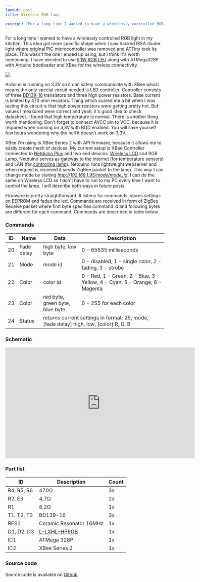 ```yaml
---
layout: post
title: Wireless RGB lamp

excerpt: "For a long time I wanted to have a wirelessly controlled RGB light in my kitchen. This idea got more specific shape when I saw hacked IKEA dioder light where original PIC microcontroller was removed and ATTiny took its place."
---
```


For a long time I wanted to have a wirelessly controlled RGB light in my kitchen. This idea got more specific shape when I saw hacked IKEA dioder light where original PIC microcontroller was removed and ATTiny took its place. This wasn't the one I ended up using, but I think it's worth mentioning. I have decided to use [5,1W RGB LED][1] along with ATMega328P with Arduino bootloader and XBee for the wireless connectivity.

<p class="post__image-center"><a href="http://www.flickr.com/photos/stalker_cz/7181211930/" title="Link to Flickr"><img src="http://farm6.staticflickr.com/5348/7181211930_369958da68_n.jpg" class="post__image" /></a></p>

Arduino is running on 3,3V so it can safely communicate with XBee which means the only special circuit needed is LED controller. Controller consists of three [BD139-16][2] transistors and three high power resistors. Base current is limited by 470 ohm resistors. Thing which scared me a bit when I was testing this circuit is that high power resistors were getting pretty hot. But values I measured were correct and yeah, it's good idea to check datasheet. I found that high temperature is normal. There is another thing worth mentioning. Don't forget to connect AVCC pin to VCC, because it is required when running on 3,3V with <abbr title="Brown Out Detector">BOD</abbr> enabled. You will save yourself few hours wondering why the hell it doesn't work on 3,3V.

XBee I'm using is XBee Series 2 with API firmware, because it allows me to easily create mesh of devices. My current setup is XBee Controller connected to [Netduino Plus][3] and two end devices. [Wireless LCD][4] and RGB Lamp. Netduino serves as gateway to the internet (for temperature sensors) and LAN (for [controlling lamp][5]). Netduino runs lightweight webserver and when request is received it sends ZigBee packet to the lamp. This way I can change mode by visiting *http://192.168.1.95/mode/mode_id*. I can do the same on Wireless LCD so I don't have to run to my PC every time I want to control the lamp. I will describe both ways in future posts.

Firmware is pretty straightforward. It listens for commands, stores settings on EEPROM and fades the led. Commands are received in form of ZigBee Receive packet where first byte specifies command id and following bytes are different for each command. Commands are described in table below.

### Commands

<table>
<thead>
<tr><th>ID</th><th>Name</th><th>Data</th><th>Description</th></tr>
</thead>
<tbody>
<tr>
<td>20</td>
<td>Fade delay</td>
<td>high byte, low byte</td>
<td>0 - 65535 milliseconds</td>
</tr>
<tr>
<td>21</td>
<td>Mode</td>
<td>mode id</td>
<td>0 - disabled, 1 - single color, 2 - fading, 3 - strobe</td>
</tr>
<tr>
<td>22</td>
<td>Color</td>
<td>color id</td>
<td>0 - Red, 1 - Green, 2 - Blue, 3 - Yellow, 4 - Cyan, 5 - Orange, 6 - Magenta</td>
</tr>
<tr>
<td>23</td>
<td>Color</td>
<td>red byte, green byte, blue byte</td>
<td>0 - 255 for each color</td>
</tr>
<tr>
<td>24</td>
<td>Status</td>
<td colspan="2"><em>returns</em> current settings in format: 25, mode, [fade delay] high, low, [color] R, G, B</td>
</tr>
</tbody>
</table>

### Schematic

<iframe width='600' height='350' frameborder='0' src='http://c.circuitbee.com/build/r/schematic-embed.html?id=0000000249'></iframe>

### Part list

<table>
<thead>
<tr><th>ID</th><th>Description</th><th>Count</th></tr>
</thead>
<tbody>
<tr>
<td>R4, R5, R6</td>
<td>470Ω</td>
<td>3x</td>
</tr>
<tr>
<td>R2, E3</td>
<td>4,7Ω</td>
<td>2x</td>
</tr>
<tr>
<td>R1</td>
<td>8,2Ω</td>
<td>1x</td>
</tr>
<tr>
<td>T1, T2, T3</td>
<td>BD139-16</td>
<td>3x</td>
</tr>
<tr>
<td>RES1</td>
<td>Ceramic Resonator 16MHz</td>
<td>1x</td>
</tr>
<tr>
<td>D1, D2, D3</td>
<td><a href="http://www.gme.cz/vykonove-led-nad-1w/l-lxhl-hprgb-p511-558/" title="Link to Czech shop GM electronic">L-LXHL-HPRGB</a></td>
<td>1x</td>
</tr>
<tr>
<td>IC1</td>
<td>ATMega 328P</td>
<td>1x</td>
</tr>
<tr>
<td>IC2</td>
<td>XBee Series 2</td>
<td>1x</td>
</tr>
</tbody>
</table>

### Source code

Source code is available on [Github][6].


  [1]: http://www.gme.cz/vykonove-led-nad-1w/l-lxhl-hprgb-p511-558/ "Link to Czech shop GM electronic"
  [2]: http://www.gme.cz/bipolarni-tranzistory-npn/bd139-16-p211-010/ "Link to Czech shop GM electronic"
  [3]: http://www.flickr.com/photos/stalker_cz/6368627583/ "Link to Flickr"
  [4]: http://www.flickr.com/photos/stalker_cz/7145245471/ "Link to Flickr"
  [5]: http://rousek.name/blog/wireless-rgb-lamp-the-controller "Link to my blog post"
  [6]: https://github.com/stlk/Arduino/blob/master/stlk_lamp/stlk_lamp.ino "Source code on Github"
